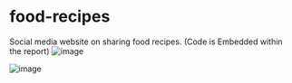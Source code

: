 # food-recipes
Social media website on sharing food recipes.
(Code is Embedded within the report)
![image](https://user-images.githubusercontent.com/76611893/187522392-c463b646-bbde-4c02-838d-c30dd827389d.png)

![image](https://user-images.githubusercontent.com/76611893/187522292-16a24b75-6d95-454b-8eb1-413bb90e2c13.png)

